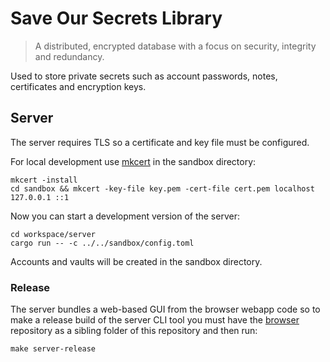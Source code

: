 # Save Our Secrets Library

> A distributed, encrypted database with a focus on security, integrity and redundancy.

Used to store private secrets such as account passwords, notes, certificates and encryption keys.

## Server

The server requires TLS so a certificate and key file must be configured.

For local development use [mkcert][] in the sandbox directory:

```
mkcert -install
cd sandbox && mkcert -key-file key.pem -cert-file cert.pem localhost 127.0.0.1 ::1
```

Now you can start a development version of the server:

```
cd workspace/server
cargo run -- -c ../../sandbox/config.toml
```

Accounts and vaults will be created in the sandbox directory.

### Release

The server bundles a web-based GUI from the browser webapp code so to make a release build of the server CLI tool you must have the [browser][] repository as a sibling folder of this repository and then run:

```
make server-release
```

[mkcert]: https://github.com/FiloSottile/mkcert

[browser]: https://github.com/saveoursecrets/browser
